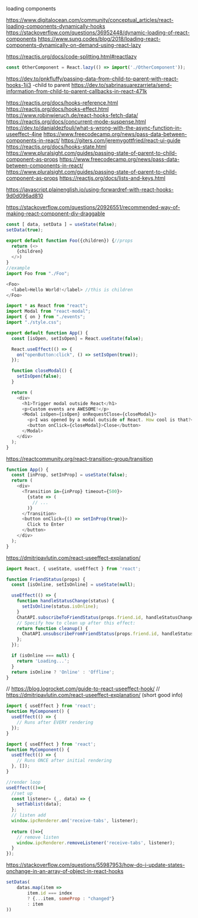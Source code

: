 




loading components

https://www.digitalocean.com/community/conceptual_articles/react-loading-components-dynamically-hooks
https://stackoverflow.com/questions/36952448/dynamic-loading-of-react-components
https://www.sung.codes/blog/2018/loading-react-components-dynamically-on-demand-using-react-lazy

https://reactjs.org/docs/code-splitting.html#reactlazy


```js
const OtherComponent = React.lazy(() => import('./OtherComponent'));
```


https://dev.to/pnkfluffy/passing-data-from-child-to-parent-with-react-hooks-1ji3
-child to parent
https://dev.to/sabrinasuarezarrieta/send-information-from-child-to-parent-callbacks-in-react-471k



https://reactjs.org/docs/hooks-reference.html
https://reactjs.org/docs/hooks-effect.html
https://www.robinwieruch.de/react-hooks-fetch-data/
https://reactjs.org/docs/concurrent-mode-suspense.html
https://dev.to/danialdezfouli/what-s-wrong-with-the-async-function-in-useeffect-4jne
https://www.freecodecamp.org/news/pass-data-between-components-in-react/
https://giters.com/jeremygottfried/react-ui-guide
https://reactjs.org/docs/hooks-state.html
https://www.pluralsight.com/guides/passing-state-of-parent-to-child-component-as-props
https://www.freecodecamp.org/news/pass-data-between-components-in-react/
https://www.pluralsight.com/guides/passing-state-of-parent-to-child-component-as-props
https://reactjs.org/docs/lists-and-keys.html

https://javascript.plainenglish.io/using-forwardref-with-react-hooks-9d0d096ad810


https://stackoverflow.com/questions/20926551/recommended-way-of-making-react-component-div-draggable

```js
const [ data, setData ] = useState(false);
setData(true);
```


```js
export default function Foo({children}) {//props
  return (<>
    {children}
  </>)
}
//example
import Foo from "./Foo";

<Foo>
  <label>Hello World!</label> //this is children
</Foo>
```

```js
import * as React from "react";
import Modal from "react-modal";
import { on } from "./events";
import "./style.css";

export default function App() {
  const [isOpen, setIsOpen] = React.useState(false);

  React.useEffect(() => {
    on("openButton:click", () => setIsOpen(true));
  });

  function closeModal() {
    setIsOpen(false);
  }

  return (
    <div>
      <h1>Trigger modal outside React</h1>
      <p>Custom events are AWESOME!</p>
      <Modal isOpen={isOpen} onRequestClose={closeModal}>
        <p>I was opened by a modal outside of React. How cool is that?</p>
        <button onClick={closeModal}>Close</button>
      </Modal>
    </div>
  );
}

```
https://reactcommunity.org/react-transition-group/transition

```js
function App() {
  const [inProp, setInProp] = useState(false);
  return (
    <div>
      <Transition in={inProp} timeout={500}>
        {state => (
          // ...
        )}
      </Transition>
      <button onClick={() => setInProp(true)}>
        Click to Enter
      </button>
    </div>
  );
}
```

https://dmitripavlutin.com/react-useeffect-explanation/

```js
import React, { useState, useEffect } from 'react';

function FriendStatus(props) {
  const [isOnline, setIsOnline] = useState(null);

  useEffect(() => {
    function handleStatusChange(status) {
      setIsOnline(status.isOnline);
    }
    ChatAPI.subscribeToFriendStatus(props.friend.id, handleStatusChange);
    // Specify how to clean up after this effect:
    return function cleanup() {
      ChatAPI.unsubscribeFromFriendStatus(props.friend.id, handleStatusChange);
    };
  });

  if (isOnline === null) {
    return 'Loading...';
  }
  return isOnline ? 'Online' : 'Offline';
}
```

// https://blog.logrocket.com/guide-to-react-useeffect-hook/
// https://dmitripavlutin.com/react-useeffect-explanation/ (short good info)
```js
import { useEffect } from 'react';
function MyComponent() {
  useEffect(() => {
    // Runs after EVERY rendering
  });  
}
```


```js
import { useEffect } from 'react';
function MyComponent() {
  useEffect(() => {
    // Runs ONCE after initial rendering
  }, []);
}
```


```js
//render loop
useEffect(()=>{
  //set up
  const listener= (_, data) => {
    setTablist(data);
  };
  // listen add
  window.ipcRenderer.on('receive-tabs', listener);
  
  return ()=>{
    // remove listen
    window.ipcRenderer.removeListener('receive-tabs', listener);
  }
});
```
https://stackoverflow.com/questions/55987953/how-do-i-update-states-onchange-in-an-array-of-object-in-react-hooks

```js
setDatas(
    datas.map(item => 
        item.id === index 
        ? {...item, someProp : "changed"} 
        : item 
))
```


```js
```